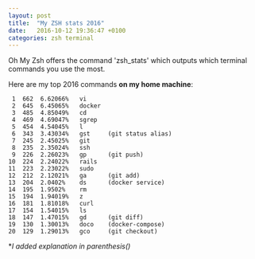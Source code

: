 ```yaml
---
layout: post
title:  "My ZSH stats 2016"
date:   2016-10-12 19:36:47 +0100
categories: zsh terminal
---
```



Oh My Zsh offers the command 'zsh_stats' which outputs which terminal commands you use the most.

Here are my top 2016 commands **on my home machine**:

     1	662  6.62066%   vi
     2	645  6.45065%   docker
     3	485  4.85049%   cd
     4	469  4.69047%   sgrep
     5	454  4.54045%   l
     6	343  3.43034%   gst     (git status alias)
     7	245  2.45025%   git
     8	235  2.35024%   ssh
     9	226  2.26023%   gp      (git push)
    10	224  2.24022%   rails
    11	223  2.23022%   sudo
    12	212  2.12021%   ga      (git add)
    13	204  2.0402%    ds      (docker service)
    14	195  1.9502%    rm
    15	194  1.94019%   z
    16	181  1.81018%   curl
    17	154  1.54015%   ls
    18	147  1.47015%   gd      (git diff)
    19	130  1.30013%   doco    (docker-compose)
    20	129  1.29013%   gco     (git checkout)


**I added explanation in parenthesis()*
